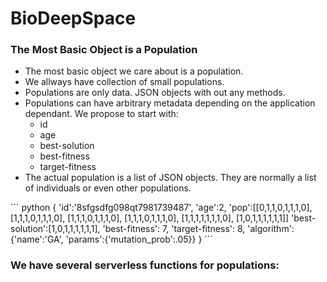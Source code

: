 # BioDeepSpace


### The Most Basic Object is a Population

* The most basic object we care about is a population.
* We allways have collection of small populations.
* Populations are only data. JSON objects with out any methods.
* Populations can have arbitrary metadata depending on the application dependant. We propose to start with:
    * id
    * age
    * best-solution
    * best-fitness
    * target-fitness
* The actual population is a list of JSON objects. They are normally a list of individuals or even other populations.

´´´ python
{
    'id':'8sfgsdfg098qt7981739487',
    'age':2,
    'pop':[[0,1,1,0,1,1,1,0],
           [1,1,1,0,1,1,1,0],
           [1,1,1,0,1,1,1,0],
           [1,1,1,0,1,1,1,0],
           [1,1,1,1,1,1,1,0],
           [1,0,1,1,1,1,1,1]]
     'best-solution':[1,0,1,1,1,1,1,1],
     'best-fitness': 7,
     'target-fitness': 8,
     'algorithm':{'name':'GA', 'params':{'mutation_prob':.05}}
}
´´´

### We have several serverless functions for populations:

